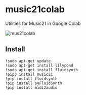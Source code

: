 # music21colab
Utilities for Music21 in Google Colab

![mus21colab]("mus21colab.png")

## Install
```
!sudo apt-get update
!sudo apt-get install lilypond
!sudo apt-get install fluidsynth
!pip3 install music21
!pip install fluidsynth
!pip install pyFluidSynth
!pip install midi2audio
```
